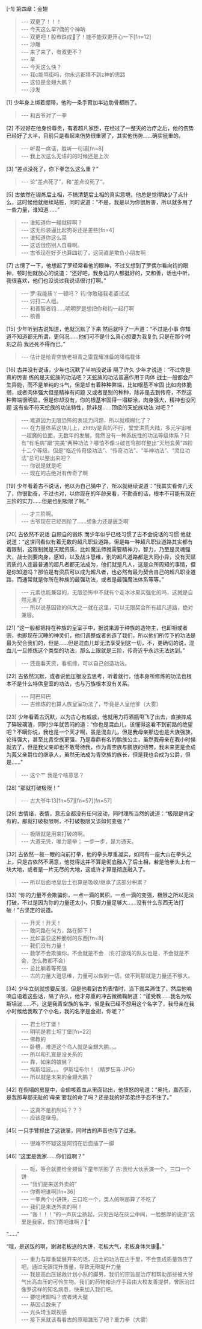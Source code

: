 
[-1] 第四章：金翅
>--- 双更了！！！<br>
>--- 今天这么早?偶的个神呐<br>
>--- 双更吧！股市跌成🐶了！能不能双更开心一下[fn=12]<br>
>--- 沙雕<br>
>--- 来了来了，有双更不？<br>
>--- 早<br>
>--- 今天这么快？<br>
>--- 我c能骂街吗，你永远都猜不到z神的思路<br>
>--- 这位是金翅大鹏？<br>
>--- 沙发<br>

[1] 少年身上绑着绷带，他旳一条手臂加半边肋骨都断了。
>--- 和古爷对了一拳<br>

[2] 不过好在他身份尊贵，有着超凡家臣，在经过了一整天的治疗之后，他的伤势已经好了大半，目前只是看起来伤势很重罢了，其实他伤势……确实挺重的。
>--- 听君一席话，胜听一句话[fn=8]<br>
>--- 我上次这么无语的的时候还是上次<br>

[3] “差点没死了，你下拳怎么这么重？”
>--- 论“差点死了”，和“差点没死了”。<br>

[5] 古依然在锻炼后土相，不搞清楚后土相的真实意境，他总是觉得缺少了点什么，这时候他就继续站桩，同时说道：“不是，我是以为你很厉害，所以就多用了一些力量，谁知道……”
>--- 谁知道你一碰就碎啊？<br>
>--- 这无形装逼比起狗哥还是差些[fn=4]<br>
>--- 谁知道你这么菜<br>
>--- 这话很伤别人自尊啊。<br>
>--- 古爷现在好歹也算四初了，这简直是欺负小朋友啊<br>

[7] 古愣了一下，他想起了罗经常看他的眼神，不过又想到了罗偶尔看向钧的眼神，顿时他就放心的说道：“还好吧，我身边的人都挺好的，又和善，话也中听，我很喜欢，他们也没说过我说话很讨打啊。”
>--- 罗:我能揍丫一顿吗？
钧:你敢碰我老婆试试<br>
>--- 讨打二人组。<br>
>--- 和善智者钧……明明罗是想把你和钧一起打啊<br>
>--- 核善<br>

[15] 少年听到古说知道，他就沉默了下来 然后就哼了一声道：“不过是小事 你知道不知道都无所谓，更何况……他们可不是什么真心想要为我复仇 只是在那个时刻之前 我还死不得而已。”
>--- 估计是给青空族老祖青之雷霆耀准备的降临载体<br>

[16] 古并没有说话，少年也沉默了半响没说话 隔了许久 少年才说道：“不过你是真的厉害 练的是天蛇族的功法吧？天蛇族的功法普遍作用于肉体 战士一般都会产生异能，而不是单纯的斗气，但是却有着种种弊端，比如根基不牢固 比如肉体脆弱，或者肉体强大但是精神有问题 又或者是别的种种，除非是去到传奇，不然这种弊端很明显，但是你却没有，你的根基牢固得一塌糊涂，肉身强大，精神也没问题 这有些不符天蛇族的功法特性，除非是……顶级的天蛇族功法 对吧？”
>--- 难道因为无限恐怖的表现力问题，所以就模糊化了？<br>
>--- 在力量体系这块儿上，zhttty是真的不行，堂堂洪荒大陆，多元宇宙唯一超魔的位面，无数年的发展，竟然没有一种系统性的功法等级体系？只有“有毛病”跟“完美”两种功法？哪怕不像斗破苍穹那样整出“天地玄黄”四阶十二个等级。但是“临近传奇级功法”、“传奇功法”、“半神功法”、“灵位功法”总可以整出来吧？<br>
>--- 你说是就是吧<br>
>--- 现在的古绝对有传奇了啊<br>

[19] 少年看着古不说话，他以为自己猜中了，所以就继续说道：“我其实看你几天了，你很勤奋，不过也对，以你现在的年龄来看，不勤奋的话，根本不可能有现在三阶的实力……但是也到极限了啊。”
>--- 才三阶啊。<br>
>--- 古爷现在已经四阶了……想象力还是匮乏啊<br>

[20] 古依然不说话 自顾自的锻炼 而少年似乎已经习惯了古不会说话的习惯 他就说道：“这世间看似有着无数的超凡职业道路，但是每一种超凡职业道路其实都有着限制，这限制就是天赋资质，比如魔法师就需要精神力，智力，乃至是灵魂强大，战士则要肉身，感知，以及战斗思维，别的超凡道路都是大同小异，没有天赋资质的人连最普通的超凡者都无法成为，他们就是凡人，这是众所周知的事情，但是你知道吗？那怕是有资质可以成为超凡者，也必然有最为契合自己的超凡职业道路，而通常就是你所在种族的最强功法，或者是最强魔法体系等等。”
>--- 元素也能兼容的，无限恐怖中不就有个走冰冰果实强化的吗，这就是自然元素了<br>
>--- 所以说基因锁的伟大之一就在这里，可以无限契合所有超凡道路，绝对兼容。<br>

[21] “这一般都把持在种族的皇室手中，据说来源于种族的造物主，也即祖或者宗，也即现在沉睡的神灵们，他们调整或者创造了我们，所以他们所传下的功法是最为契合我们的，但是……但是混血儿却无法享受到这一切，不，更确切的说，混血儿一旦修炼这个类型的功法，那么上限就是三阶，传奇近乎永远无法达到。”
>--- 还是看天资，看机缘，可以自己创造功法。<br>

[22] 古依然沉默，或者说他压根没去思考，听着就行，他本身所修炼的功法也根本不是什么特供皇室的功法，也与万族根本没有关系。
>--- 阿巴阿巴<br>
>--- 古修炼的也算人族皇室功法了，毕竟是人皇他爹（大雾）<br>

[23] 少年看着古沉默，以为古心有戚戚，他就用力将酒瓶甩飞了出去，直接摔成了碎玻璃渣，同时少年就苦闷的道：“你也是混血儿，该懂得这看不到前路的绝望吧？不瞒你说，我也是一个天才啊，虽是混血儿，但是我母亲那边也是大族强族，论得强大，甚至比青空族更强，乃是鼎鼎有名的鹏族公主，虽然我母亲在我小时候就去了，但是我父亲却也不敢苛待我，作为青空族与鹏族的纽带，我未来更是会成为莪父亲爵位的继承人，虽然无法成为青空族的族长，但是我也会成为公爵，但是……”
>--- 这个艹 我是个啥意思？<br>

[28] “那就打破极限！”
>--- 古大爷牛13[fn=57][fn=57][fn=57]<br>

[29] 古情绪，表情，意志全都没有任何波动，同时理所当然的说道：“极限是肯定有的，那就打破极限啊，不打破极限又该如何变强？”
>--- 极限就是用来打破的啊。<br>
>--- 大道无凭，唯力是举；
一步一步，是为通天。<br>

[32] 古依然一板一眼的向前打拳，他的拳头厚重凝实，如同有一座大山在拳头之上，只是古依然不满意，他觉得这并不算是彻底融入了后土相，若是他拳头上有一块大地，或者是一片无尽的大地，这或许才算是彻底融入了。
>--- 所以后面地皇后土也算是吸收/继承了这部分积累？<br>

[33] “你的力量不会欺骗你，一点一滴的累积，一点一滴的变强，极限之所以无法打破，不过是因为你的力量还太小，只要力量足够大……没有什么东西无法打破！”古坚定的说道。
>--- 开天！开天！<br>
>--- 敢问路在何方，路在脚下！<br>
>--- 比如盖亚这种脆弱的东西[fn=8]<br>
>--- 我们没有力量！<br>
>--- 数学不会欺骗你，不会就是不会
（你打游戏的队友也是，不会就是不会，怎么教都不会）<br>
>--- 总比躺着等死强<br>
>--- 古的力量大道思维，力量可以做到一切。做不到那就是力量还不够大。<br>

[34] 少年立刻就想要反驳，但是他看到古的表情时，当下就呆滞住了，然后他喃喃自语着这些话，隔了许久，他才郑重的冲古微微鞠躬道：“谨受教……我名为埃斯坦波……不，这是我青空族的名字，但是我已经不想用这个名字了，我母亲在我小时候给我取了个小名，我的名字是金翅，你呢？”
>--- 君士坦丁堡！<br>
>--- 明明是君士坦丁堡[fn=22]<br>
>--- 佛教的<br>
>--- 卧槽，难道这个鸟人就是金翅大鹏。。。<br>
>--- 所以和孔宣是没关系的<br>
>--- 靠，如来的娘舅？<br>
>--- 埃斯坦波。。。
伊斯坦布尔！（精罗狂喜·JPG）<br>
>--- 所以就是未来的金翅大鹏？<br>

[42] 在倒塌的房屋中，金翅咳着血从里面钻出，他愤怒的吼道：“奥托，嘉西亚，是我那卑鄙无耻的‘母亲’要我的命了吗？还是我的好弟弟终于忍不住了。”
>--- 这真不是机制吗？？？<br>
>--- 应该是继母。<br>

[45] 一只手臂抓住了这铁掌，同时古的声音也传了过来。
>--- 很难不怀疑这是阿钧在后面插了一脚<br>

[46] “这里是我家……你们谁啊？”
>--- 呃，等会就要给金翅留下童年阴影了
古:我给大伙表演一个，三口一个饼<br>
>--- “我们是来送外卖的”<br>
>--- 你寄吧谁啊[fn=36]<br>
>--- 一拳两个小饼饼，三口吃一个，类人的啊那算了不吃了<br>
>--- 我们是来送外卖的啊！<br>
>--- “轰！！！”的一声灰尘扬起，只见古站在灰尘中间，一脸憨厚的说道“这里是我家，你们寄吧谁啊？🤨”

“……”

“哦，是送饭的啊，谢谢老板送的大饼，老板大气，老板身体欠康🤤。”<br>
>--- 重力与厚重延展开来的话，后土的功法在古手里，不会变成质量效应了吧，通过无限提升质量，导致无限提升力量<br>
>--- 我是高血压拯救计划小队的脚男，我们的宗旨是治疗和帮助那些被大爷气出高血压的可怜生物。我们的药物和治疗手段由大校友善提供，曾医治过像罗这样的知名病患，快来加入我们吧。<br>
>--- 要吃烤翅吗？或者烤大腿<br>
>--- 基因点数来了<br>
>--- 光头琦玉既视感<br>
>--- 接下来就该看看古的原暗雏形了吧？重力拳（大雾）<br>
